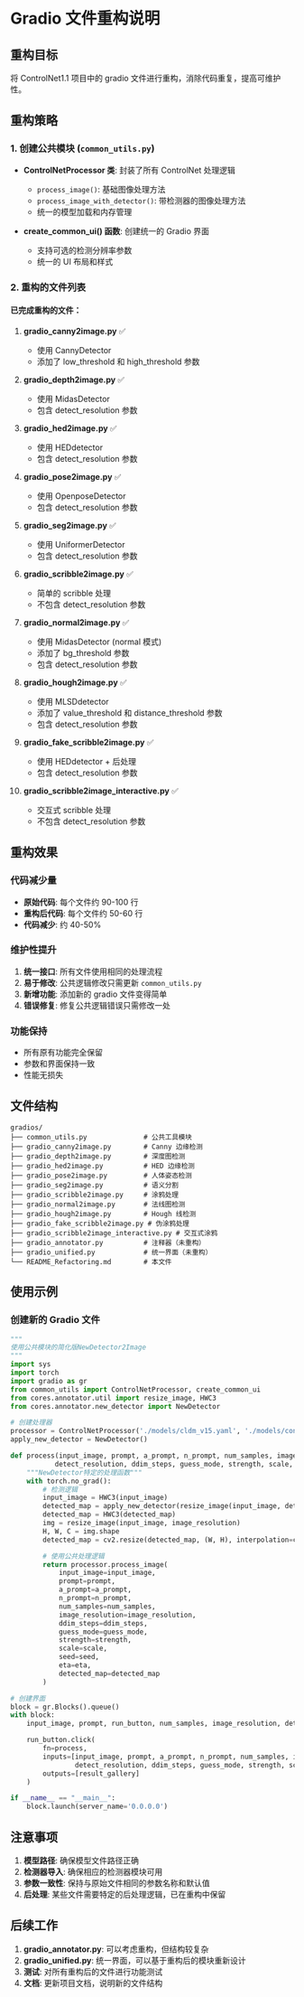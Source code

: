 # Gradio 文件重构说明

## 重构目标

将 ControlNet1.1 项目中的 gradio 文件进行重构，消除代码重复，提高可维护性。

## 重构策略

### 1. 创建公共模块 (`common_utils.py`)

- **ControlNetProcessor 类**: 封装了所有 ControlNet 处理逻辑
  - `process_image()`: 基础图像处理方法
  - `process_image_with_detector()`: 带检测器的图像处理方法
  - 统一的模型加载和内存管理

- **create_common_ui() 函数**: 创建统一的 Gradio 界面
  - 支持可选的检测分辨率参数
  - 统一的 UI 布局和样式

### 2. 重构的文件列表

#### 已完成重构的文件：

1. **gradio_canny2image.py** ✅
   - 使用 CannyDetector
   - 添加了 low_threshold 和 high_threshold 参数

2. **gradio_depth2image.py** ✅
   - 使用 MidasDetector
   - 包含 detect_resolution 参数

3. **gradio_hed2image.py** ✅
   - 使用 HEDdetector
   - 包含 detect_resolution 参数

4. **gradio_pose2image.py** ✅
   - 使用 OpenposeDetector
   - 包含 detect_resolution 参数

5. **gradio_seg2image.py** ✅
   - 使用 UniformerDetector
   - 包含 detect_resolution 参数

6. **gradio_scribble2image.py** ✅
   - 简单的 scribble 处理
   - 不包含 detect_resolution 参数

7. **gradio_normal2image.py** ✅
   - 使用 MidasDetector (normal 模式)
   - 添加了 bg_threshold 参数
   - 包含 detect_resolution 参数

8. **gradio_hough2image.py** ✅
   - 使用 MLSDdetector
   - 添加了 value_threshold 和 distance_threshold 参数
   - 包含 detect_resolution 参数

9. **gradio_fake_scribble2image.py** ✅
   - 使用 HEDdetector + 后处理
   - 包含 detect_resolution 参数

10. **gradio_scribble2image_interactive.py** ✅
    - 交互式 scribble 处理
    - 不包含 detect_resolution 参数

## 重构效果

### 代码减少量
- **原始代码**: 每个文件约 90-100 行
- **重构后代码**: 每个文件约 50-60 行
- **代码减少**: 约 40-50%

### 维护性提升
1. **统一接口**: 所有文件使用相同的处理流程
2. **易于修改**: 公共逻辑修改只需更新 `common_utils.py`
3. **新增功能**: 添加新的 gradio 文件变得简单
4. **错误修复**: 修复公共逻辑错误只需修改一处

### 功能保持
- 所有原有功能完全保留
- 参数和界面保持一致
- 性能无损失

## 文件结构

```
gradios/
├── common_utils.py              # 公共工具模块
├── gradio_canny2image.py        # Canny 边缘检测
├── gradio_depth2image.py        # 深度图检测
├── gradio_hed2image.py          # HED 边缘检测
├── gradio_pose2image.py         # 人体姿态检测
├── gradio_seg2image.py          # 语义分割
├── gradio_scribble2image.py     # 涂鸦处理
├── gradio_normal2image.py       # 法线图检测
├── gradio_hough2image.py        # Hough 线检测
├── gradio_fake_scribble2image.py # 伪涂鸦处理
├── gradio_scribble2image_interactive.py # 交互式涂鸦
├── gradio_annotator.py          # 注释器（未重构）
├── gradio_unified.py            # 统一界面（未重构）
└── README_Refactoring.md        # 本文件
```

## 使用示例

### 创建新的 Gradio 文件

```python
"""
使用公共模块的简化版NewDetector2Image
"""
import sys
import torch
import gradio as gr
from common_utils import ControlNetProcessor, create_common_ui
from cores.annotator.util import resize_image, HWC3
from cores.annotator.new_detector import NewDetector

# 创建处理器
processor = ControlNetProcessor('./models/cldm_v15.yaml', './models/controlnet/control_sd15_new.pth')
apply_new_detector = NewDetector()

def process(input_image, prompt, a_prompt, n_prompt, num_samples, image_resolution, 
           detect_resolution, ddim_steps, guess_mode, strength, scale, seed, eta):
    """NewDetector特定的处理函数"""
    with torch.no_grad():
        # 检测逻辑
        input_image = HWC3(input_image)
        detected_map = apply_new_detector(resize_image(input_image, detect_resolution))
        detected_map = HWC3(detected_map)
        img = resize_image(input_image, image_resolution)
        H, W, C = img.shape
        detected_map = cv2.resize(detected_map, (W, H), interpolation=cv2.INTER_LINEAR)

        # 使用公共处理逻辑
        return processor.process_image(
            input_image=input_image,
            prompt=prompt,
            a_prompt=a_prompt,
            n_prompt=n_prompt,
            num_samples=num_samples,
            image_resolution=image_resolution,
            ddim_steps=ddim_steps,
            guess_mode=guess_mode,
            strength=strength,
            scale=scale,
            seed=seed,
            eta=eta,
            detected_map=detected_map
        )

# 创建界面
block = gr.Blocks().queue()
with block:
    input_image, prompt, run_button, num_samples, image_resolution, detect_resolution, strength, guess_mode, ddim_steps, scale, seed, eta, a_prompt, n_prompt, result_gallery = create_common_ui("Control Stable Diffusion with New Detector")

    run_button.click(
        fn=process,
        inputs=[input_image, prompt, a_prompt, n_prompt, num_samples, image_resolution, 
                detect_resolution, ddim_steps, guess_mode, strength, scale, seed, eta],
        outputs=[result_gallery]
    )

if __name__ == "__main__":
    block.launch(server_name='0.0.0.0')
```

## 注意事项

1. **模型路径**: 确保模型文件路径正确
2. **检测器导入**: 确保相应的检测器模块可用
3. **参数一致性**: 保持与原始文件相同的参数名称和默认值
4. **后处理**: 某些文件需要特定的后处理逻辑，已在重构中保留

## 后续工作

1. **gradio_annotator.py**: 可以考虑重构，但结构较复杂
2. **gradio_unified.py**: 统一界面，可以基于重构后的模块重新设计
3. **测试**: 对所有重构后的文件进行功能测试
4. **文档**: 更新项目文档，说明新的文件结构 